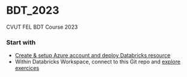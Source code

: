 # BDT_2023

CVUT FEL BDT Course 2023

### Start with

- [Create & setup Azure account and deploy Databricks resource](/account_setup/azure_databricks.md)
- Within Databricks Workspace, connect to this Git repo and [explore exercices](BDT_2023/exercises)